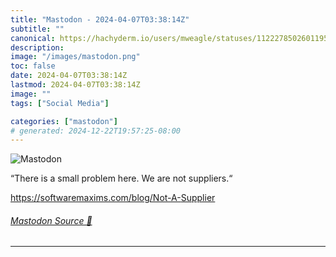 ```yaml
---
title: "Mastodon - 2024-04-07T03:38:14Z"
subtitle: ""
canonical: https://hachyderm.io/users/mweagle/statuses/112227850260119596
description:
image: "/images/mastodon.png"
toc: false
date: 2024-04-07T03:38:14Z
lastmod: 2024-04-07T03:38:14Z
image: ""
tags: ["Social Media"]

categories: ["mastodon"]
# generated: 2024-12-22T19:57:25-08:00
---
```

![Mastodon](/images/mastodon.png)

<p>“There is a small problem here. We are not suppliers.“</p><p><a href="https://softwaremaxims.com/blog/Not-A-Supplier" target="_blank" rel="nofollow noopener noreferrer" translate="no"><span class="invisible">https://</span><span class="ellipsis">softwaremaxims.com/blog/Not-A-</span><span class="invisible">Supplier</span></a></p>


###### [Mastodon Source 🐘](https://hachyderm.io/@mweagle/112227850260119596)

___
